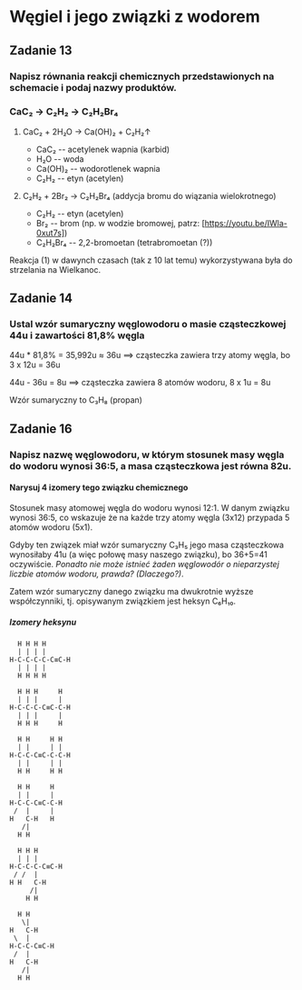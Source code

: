 # Węgiel i jego związki z wodorem

## Zadanie 13
### Napisz równania reakcji chemicznych przedstawionych na schemacie i podaj nazwy produktów.

### CaC₂ → C₂H₂ → C₂H₂Br₄

1. CaC₂ + 2H₂O → Ca(OH)₂ + C₂H₂↑
   * CaC₂ -- acetylenek wapnia (karbid)
   * H₂O -- woda
   * Ca(OH)₂ -- wodorotlenek wapnia
   * C₂H₂ -- etyn (acetylen)

2. C₂H₂ + 2Br₂ → C₂H₂Br₄ (addycja bromu do wiązania wielokrotnego)
   * C₂H₂ -- etyn (acetylen)
   * Br₂ -- brom (np. w wodzie bromowej, patrz: [https://youtu.be/IWla-0xut7s])
   * C₂H₂Br₄ -- 2,2-bromoetan (tetrabromoetan (?))
   
Reakcja (1) w dawynch czasach (tak z 10 lat temu) wykorzystywana była do strzelania na Wielkanoc.

## Zadanie 14
### Ustal wzór sumaryczny węglowodoru o masie cząsteczkowej 44u i zawartości 81,8% węgla

44u * 81,8% = 35,992u ≈ 36u  ==> cząsteczka zawiera trzy atomy węgla, bo 3 x 12u = 36u

44u - 36u = 8u ==> cząsteczka zawiera 8 atomów wodoru, 8 x 1u = 8u

Wzór sumaryczny to C₃H₈ (propan)


## Zadanie 16
### Napisz nazwę węglowodoru, w którym stosunek masy węgla do wodoru wynosi 36:5, a masa cząsteczkowa jest równa 82u.
#### Narysuj 4 izomery tego związku chemicznego

Stosunek masy atomowej węgla do wodoru wynosi 12:1. W danym związku wynosi 36:5,
co wskazuje że na każde trzy atomy węgla (3x12) przypada 5 atomów wodoru (5x1).

Gdyby ten związek miał wzór sumaryczny C₃H₅ jego masa cząsteczkowa wynosiłaby 41u
(a więc połowę masy naszego związku), bo 36+5=41 oczywiście. _Ponadto nie może istnieć żaden węglowodór o *nieparzystej* liczbie atomów wodoru, prawda? (Dlaczego?)_.

Zatem wzór sumaryczny danego związku ma dwukrotnie wyższe współczynniki, tj.
opisywanym związkiem jest heksyn C₆H₁₀.

##### Izomery heksynu

```
  H H H H
  | | | |
H-C-C-C-C-C≡C-H
  | | | |
  H H H H
```

```
  H H H     H
  | | |     |
H-C-C-C-C≡C-C-H
  | | |     |
  H H H     H
```

```
  H H     H H
  | |     | |
H-C-C-C≡C-C-C-H
  | |     | |
  H H     H H
```

```
  H H     H
  | |     |
H-C-C-C≡C-C-H
 /  |     |
H   C-H   H
   /|
  H H
```

```
  H H H
  | | |
H-C-C-C-C≡C-H
 / /  |
H H   C-H
     /|
    H H
```

``` 
  H H
   \|
H   C-H
 \  |
H-C-C-C≡C-H
 /  |
H   C-H
   /|
  H H
```
